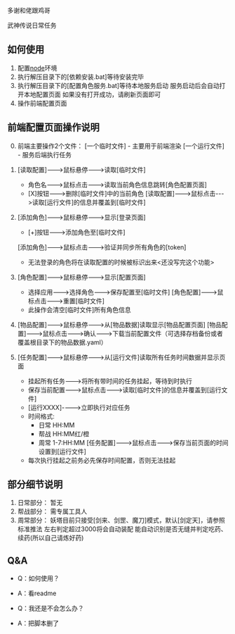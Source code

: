 多谢和佬跟鸡哥

武神传说日常任务

## 如何使用
1. 配置[node](http://nodejs.cn/)环境
2. 执行解压目录下的[依赖安装.bat]等待安装完毕
3. 执行解压目录下的[配置角色服务.bat]等待本地服务启动
   服务启动后会自动打开本地配置页面
   如果没有打开成功，请刷新页面即可
4. 操作前端配置页面

## 前端配置页面操作说明

0. 前端主要操作2个文件：
    [一个临时文件] - 主要用于前端渲染
    [一个运行文件] - 服务后端执行任务

1.  [读取配置]--->鼠标悬停--->读取[临时文件]
    - 角色名--->鼠标点击--->读取当前角色信息跳转[角色配置页面]
    - [X]按钮--->删除[临时文件]中的当前角色
    [读取配置]--->鼠标点击--->读取[运行文件]的信息并覆盖到[临时文件]

2.  [添加角色]--->鼠标悬停--->显示[登录页面]
    - [+]按钮--->添加角色至[临时文件]

    [添加角色]--->鼠标点击--->验证并同步所有角色的[token]
    - 无法登录的角色将在读取配置的时候被标识出来<还没写完这个功能>

3.  [角色配置]--->鼠标悬停--->显示[配置页面]
    - 选择应用--->选择角色--->保存配置至[临时文件]
    [角色配置]--->鼠标点击--->重置[临时文件]
    - 此操作会清空[临时文件]所有角色信息

4.  [物品配置]--->鼠标悬停--->从[物品数据]读取显示[物品配置页面]
    [物品配置]--->鼠标点击--->确认--->下载当前配置文件（可选择存档备份或者覆盖根目录下的物品数据.yaml）

5.  [任务配置]--->鼠标悬停--->从[运行文件]读取所有任务时间数据并显示页面
    - 挂起所有任务--->将所有带时间的任务挂起，等待到时执行
    - 保存当前配置--->鼠标点击--->读取[临时文件]的信息并覆盖到[运行文件]
    - [运行XXXX]---->立即执行对应任务
    - 时间格式:
      - 日常 HH:MM
      - 帮战 HH:MM红/橙
      - 周常 1-7:HH:MM
    [任务配置]--->鼠标点击--->保存当前页面的时间设置到[运行文件]
    - 每次执行挂起之前务必先保存时间配置，否则无法挂起

## 部分细节说明

1. 日常部分：  暂无
2. 帮战部分：  需专属工具人
3. 周常部分：  妖塔目前只接受[剑来、剑罡、魔刀]模式，默认[剑定天]，请参照标准推法
              左右判定超过3000将会自动装配
              能自动识别是否无缝并判定吃药、续药(所以自己请炼好药)

## Q&A
* Q：如何使用？
* A：看readme

* Q：我还是不会怎么办？
* A：把脚本删了
